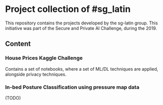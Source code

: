 # Project collection of #sg_latin

This repository contains the projects developed by the sg-latin group. This initiative was part of the Secure and Private AI Challenge, during the 2019.

## Content

### House Prices Kaggle Challenge

Contains a set of notebooks, where a set of ML/DL techniques are applied, alongside privacy techniques.

### In-bed Posture Classification using pressure map data

(TODO)
